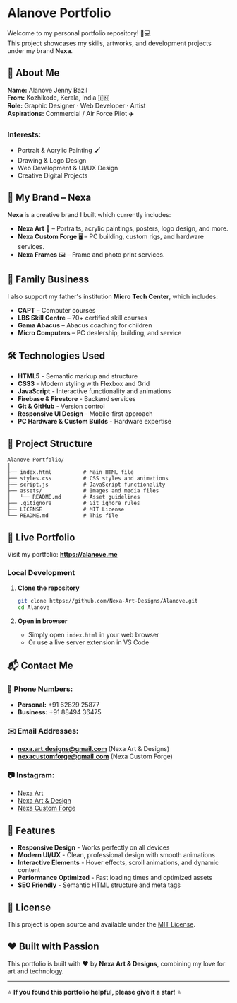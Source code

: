 # Alanove Portfolio

Welcome to my personal portfolio repository! 🎨💻  
This project showcases my skills, artworks, and development projects under my brand **Nexa**.

## 👤 About Me

**Name:** Alanove Jenny Bazil  
**From:** Kozhikode, Kerala, India 🇮🇳  
**Role:** Graphic Designer · Web Developer · Artist  
**Aspirations:** Commercial / Air Force Pilot ✈️  

### Interests:
- Portrait & Acrylic Painting 🖌️
- Drawing & Logo Design
- Web Development & UI/UX Design
- Creative Digital Projects

## 🎨 My Brand – Nexa

**Nexa** is a creative brand I built which currently includes:

- **Nexa Art** 🎨 – Portraits, acrylic paintings, posters, logo design, and more.
- **Nexa Custom Forge** 🖥️ – PC building, custom rigs, and hardware services.
- **Nexa Frames** 🖼️ – Frame and photo print services.

## 💼 Family Business

I also support my father's institution **Micro Tech Center**, which includes:

- **CAPT** – Computer courses
- **LBS Skill Centre** – 70+ certified skill courses
- **Gama Abacus** – Abacus coaching for children
- **Micro Computers** – PC dealership, building, and service

## 🛠️ Technologies Used

- **HTML5** - Semantic markup and structure
- **CSS3** - Modern styling with Flexbox and Grid
- **JavaScript** - Interactive functionality and animations
- **Firebase & Firestore** - Backend services
- **Git & GitHub** - Version control
- **Responsive UI Design** - Mobile-first approach
- **PC Hardware & Custom Builds** - Hardware expertise

## 📁 Project Structure

```
Alanove Portfolio/
│
├── index.html          # Main HTML file
├── styles.css          # CSS styles and animations
├── script.js           # JavaScript functionality
├── assets/             # Images and media files
│   └── README.md       # Asset guidelines
├── .gitignore          # Git ignore rules
├── LICENSE             # MIT License
└── README.md           # This file
```

## 🚀 Live Portfolio

Visit my portfolio: **https://alanove.me**

### Local Development

1. **Clone the repository**
   ```bash
   git clone https://github.com/Nexa-Art-Designs/Alanove.git
   cd Alanove
   ```

2. **Open in browser**
   - Simply open `index.html` in your web browser
   - Or use a live server extension in VS Code

## 📬 Contact Me

### 📱 Phone Numbers:
- **Personal:** +91 62829 25877
- **Business:** +91 88494 36475

### ✉️ Email Addresses:
- **nexa.art.designs@gmail.com** (Nexa Art & Designs)
- **nexacustomforge@gmail.com** (Nexa Custom Forge)

### 📷 Instagram:
- [Nexa Art](https://instagram.com/nexa.art_)
- [Nexa Art & Design](https://instagram.com/nexa.art_design)
- [Nexa Custom Forge](https://instagram.com/nexa.custom_forge)

## 🌟 Features

- **Responsive Design** - Works perfectly on all devices
- **Modern UI/UX** - Clean, professional design with smooth animations
- **Interactive Elements** - Hover effects, scroll animations, and dynamic content
- **Performance Optimized** - Fast loading times and optimized assets
- **SEO Friendly** - Semantic HTML structure and meta tags

## 📄 License

This project is open source and available under the [MIT License](LICENSE).

## ❤️ Built with Passion

This portfolio is built with ❤️ by **Nexa Art & Designs**, combining my love for art and technology.

---

⭐ **If you found this portfolio helpful, please give it a star!** ⭐
